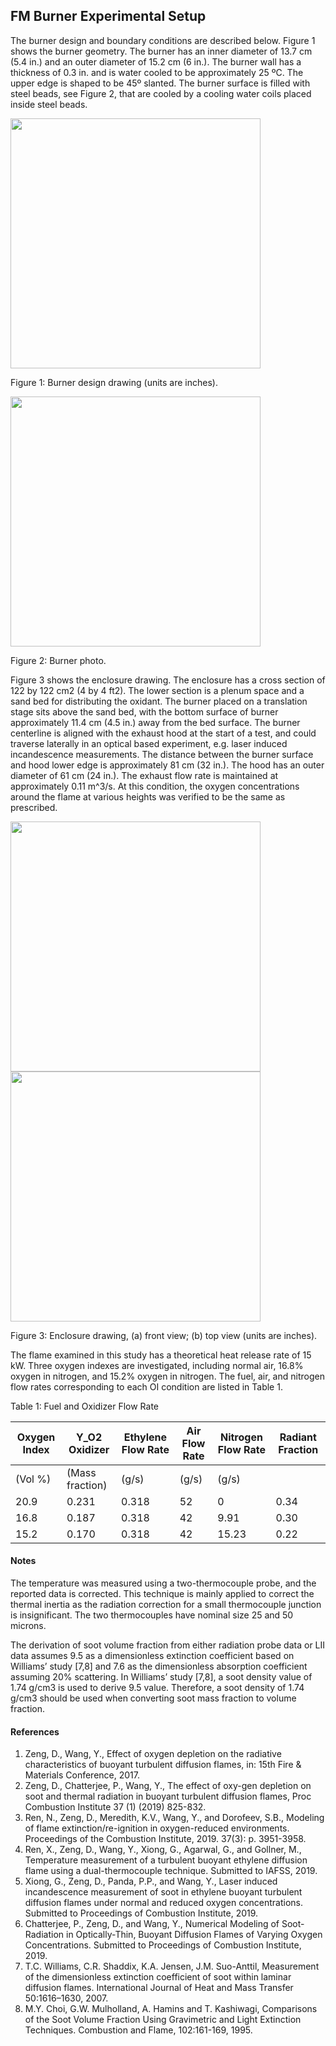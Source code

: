 ## FM Burner Experimental Setup

The burner design and boundary conditions are described below. Figure 1 shows the burner geometry. The burner has an inner diameter of 13.7 cm (5.4 in.) and an outer diameter of 15.2 cm (6 in.). The burner wall has a thickness of 0.3 in. and is water cooled to be approximately 25 ºC. The upper edge is shaped to be 45º slanted. The burner surface is filled with steel beads, see Figure 2, that are cooled by a cooling water coils placed inside steel beads.

<img src="https://github.com/MaCFP/macfp-db/blob/master/Extinction/FM_Burner/Documentation/FM_Burner_design.png" width="400">

Figure 1: Burner design drawing (units are inches).

<img src="https://github.com/MaCFP/macfp-db/blob/master/Extinction/FM_Burner/Documentation/FM_Burner_photo.png" width="400">

Figure 2: Burner photo.

Figure 3 shows the enclosure drawing. The enclosure has a cross section of 122 by 122 cm2 (4 by 4 ft2). The lower section is a plenum space and a sand bed for distributing the oxidant. The burner placed on a translation stage sits above the sand bed, with the bottom surface of burner approximately 11.4 cm (4.5 in.) away from the bed surface. The burner centerline is aligned with the exhaust hood at the start of a test, and could traverse laterally in an optical based experiment, e.g. laser induced incandescence measurements. The distance between the burner surface and hood lower edge is approximately 81 cm (32 in.). The hood has an outer diameter of 61 cm (24 in.). The exhaust flow rate is maintained at approximately 0.11 m^3/s. At this condition, the oxygen concentrations around the flame at various heights was verified to be the same as prescribed.

<img src="https://github.com/MaCFP/macfp-db/blob/master/Extinction/FM_Burner/Documentation/FM_Burner_front.png" width="400">
<img src="https://github.com/MaCFP/macfp-db/blob/master/Extinction/FM_Burner/Documentation/FM_Burner_side.png" width="400">

Figure 3: Enclosure drawing, (a) front view; (b) top view (units are inches).

The flame examined in this study has a theoretical heat release rate of 15 kW. Three oxygen indexes are investigated, including normal air, 16.8% oxygen in nitrogen, and 15.2% oxygen in nitrogen. The fuel, air, and nitrogen flow rates corresponding to each OI condition are listed in Table 1.

Table 1: Fuel and Oxidizer Flow Rate

|Oxygen Index | Y_O2 Oxidizer   | Ethylene Flow Rate | Air Flow Rate | Nitrogen Flow Rate | Radiant Fraction|
|-------------|-----------------|--------------------|---------------|--------------------|-----------------|
|(Vol %)      |(Mass fraction)  |(g/s)               | (g/s)         | (g/s)              |      |
| 20.9        | 0.231           | 0.318              | 52            | 0                  | 0.34 |
| 16.8        | 0.187           | 0.318              | 42            | 9.91               | 0.30 |
| 15.2        | 0.170           | 0.318              | 42            | 15.23              | 0.22 |

#### Notes

The temperature was measured using a two-thermocouple probe, and the reported data is corrected. This technique is mainly applied to correct the thermal inertia as the radiation correction for a small thermocouple junction is insignificant. The two thermocouples have nominal size 25 and 50 microns.

The derivation of soot volume fraction from either radiation probe data or LII data assumes 9.5 as a dimensionless extinction coefficient based on Williams’ study [7,8] and 7.6 as the dimensionless absorption coefficient assuming 20% scattering. In Williams’ study [7,8], a soot density value of 1.74 g/cm3 is used to derive 9.5 value. Therefore, a soot density of 1.74 g/cm3 should be used when converting soot mass fraction to volume fraction. 

#### References

1. Zeng, D., Wang, Y., Effect of oxygen depletion on the radiative characteristics of buoyant turbulent diffusion flames, in: 15th Fire & Materials Conference, 2017.
2. Zeng, D., Chatterjee, P., Wang, Y., The effect of oxy-gen depletion on soot and thermal radiation in buoyant turbulent diffusion flames, Proc Combustion Institute 37 (1) (2019) 825-832.
3. Ren, N., Zeng, D., Meredith, K.V., Wang, Y., and Dorofeev, S.B., Modeling of flame extinction/re-ignition in oxygen-reduced environments. Proceedings of the Combustion Institute, 2019. 37(3): p. 3951-3958.
4. Ren, X., Zeng, D., Wang, Y., Xiong, G., Agarwal, G., and Gollner, M., Temperature measurement of a turbulent buoyant ethylene diffusion flame using a dual-thermocouple technique. Submitted to IAFSS, 2019.
5. Xiong, G., Zeng, D., Panda, P.P., and Wang, Y., Laser induced incandescence measurement of soot in ethylene buoyant turbulent diffusion flames under normal and reduced oxygen concentrations. Submitted to Proceedings of Combustion Institute, 2019.
6. Chatterjee, P., Zeng, D., and Wang, Y., Numerical Modeling of Soot-Radiation in Optically-Thin, Buoyant Diffusion Flames of Varying Oxygen Concentrations. Submitted to Proceedings of Combustion Institute, 2019.
7. T.C. Williams, C.R. Shaddix, K.A. Jensen, J.M. Suo-Anttil, Measurement of the dimensionless extinction coefficient of soot within laminar diffusion flames. International Journal of Heat and Mass Transfer 50:1616–1630, 2007.
8. M.Y. Choi, G.W. Mulholland, A. Hamins and T. Kashiwagi, Comparisons of the Soot Volume Fraction Using Gravimetric and Light Extinction Techniques. Combustion and Flame, 102:161-169, 1995.
